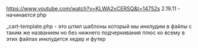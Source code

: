 https://www.youtube.com/watch?v=KLWA2vCERSQ&t=14752s
2.19.11 - начинается php


_cart-template.php - это штмл шаблоны который мы инклудим 
в файлы с таким же названием но без нижнего подчеркивания 
плюс ко всему в этих файлах инклудится хедер и футер 